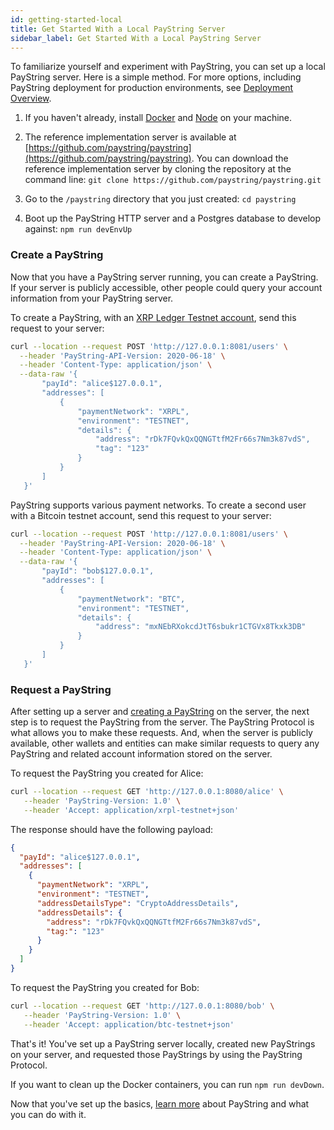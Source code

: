 ```yaml
---
id: getting-started-local
title: Get Started With a Local PayString Server
sidebar_label: Get Started With a Local PayString Server
---
```


To familiarize yourself and experiment with PayString, you can set up a local PayString server. Here is a simple method. For more options, including PayString deployment for production environments, see [Deployment Overview](intro-deploy).

1.  If you haven't already, install [Docker](https://docks.docker.com/get-docker/) and [Node](https://nodejs.org/en/) on your machine.

2.  The reference implementation server is available at [https://github.com/paystring/paystring](https://github.com/paystring/paystring). You can download the reference implementation server by cloning the repository at the command line:
    `git clone https://github.com/paystring/paystring.git`

3.  Go to the `/paystring` directory that you just created:
    `cd paystring`

4.  Boot up the PayString HTTP server and a Postgres database to develop against:
    `npm run devEnvUp`

### Create a PayString

Now that you have a PayString server running, you can create a PayString. If your server is publicly accessible, other people could query your account information from your PayString server.

To create a PayString, with an [XRP Ledger Testnet account](https://xrpl.org/xrp-testnet-faucet.html), send this request to your server:

```bash
curl --location --request POST 'http://127.0.0.1:8081/users' \
  --header 'PayString-API-Version: 2020-06-18' \
  --header 'Content-Type: application/json' \
  --data-raw '{
       "payId": "alice$127.0.0.1",
       "addresses": [
           {
               "paymentNetwork": "XRPL",
               "environment": "TESTNET",
               "details": {
                   "address": "rDk7FQvkQxQQNGTtfM2Fr66s7Nm3k87vdS",
                   "tag": "123"
               }
           }
       ]
   }'
```

PayString supports various payment networks. To create a second user with a Bitcoin testnet account, send this request to your server:

```bash
curl --location --request POST 'http://127.0.0.1:8081/users' \
  --header 'PayString-API-Version: 2020-06-18' \
  --header 'Content-Type: application/json' \
  --data-raw '{
       "payId": "bob$127.0.0.1",
       "addresses": [
           {
               "paymentNetwork": "BTC",
               "environment": "TESTNET",
               "details": {
                   "address": "mxNEbRXokcdJtT6sbukr1CTGVx8Tkxk3DB"
               }
           }
       ]
   }'
```

### Request a PayString

After setting up a server and [creating a PayString](#create-a-payid) on the server, the next step is to request the PayString from the server. The PayString Protocol is what allows you to make these requests. And, when the server is publicly available, other wallets and entities can make similar requests to query any PayString and related account information stored on the server.

To request the PayString you created for Alice:

```bash
curl --location --request GET 'http://127.0.0.1:8080/alice' \
   --header 'PayString-Version: 1.0' \
   --header 'Accept: application/xrpl-testnet+json'
```

The response should have the following payload:

```json
{
  "payId": "alice$127.0.0.1",
  "addresses": [
    {
      "paymentNetwork": "XRPL",
      "environment": "TESTNET",
      "addressDetailsType": "CryptoAddressDetails",
      "addressDetails": {
        "address": "rDk7FQvkQxQQNGTtfM2Fr66s7Nm3k87vdS",
        "tag:": "123"
      }
    }
  ]
}
```

To request the PayString you created for Bob:

```bash
curl --location --request GET 'http://127.0.0.1:8080/bob' \
   --header 'PayString-Version: 1.0' \
   --header 'Accept: application/btc-testnet+json'
```

That's it! You've set up a PayString server locally, created new PayStrings on your server, and requested those PayStrings by using the PayString Protocol.

If you want to clean up the Docker containers, you can run `npm run devDown`.

Now that you've set up the basics, [learn more](#learn-more) about PayString and what you can do with it.
